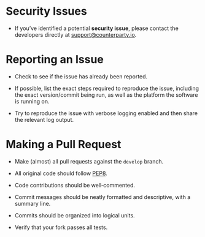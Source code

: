 # Security Issues

* If you’ve identified a potential **security issue**, please contact the developers 
  directly at <support@counterparty.io>.


# Reporting an Issue

* Check to see if the issue has already been reported.

* If possible, list the exact steps required to reproduce the issue, including the exact version/commit being run, as well as the platform the software
  is running on.

* Try to reproduce the issue with verbose logging enabled and then share the relevant log output.


# Making a Pull Request

* Make (almost) all pull requests against the `develop` branch.

* All original code should follow [PEP8](https://www.python.org/dev/peps/pep-0008/).

* Code contributions should be well‐commented.

* Commit messages should be neatly formatted and descriptive, with a summary line.

* Commits should be organized into logical units.

* Verify that your fork passes all tests.
